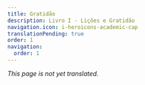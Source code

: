 ```yaml
---
title: Gratidão
description: Livro I - Lições e Gratidão
navigation.icon: i-heroicons-academic-cap
translationPending: true
order: 1
navigation:
  order: 1
---
```

_This page is not yet translated._
